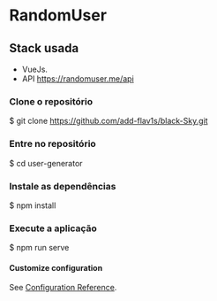 # RandomUser

## Stack usada
- VueJs.
- API https://randomuser.me/api


### Clone o repositório
$ git clone https://github.com/add-flav1s/black-Sky.git


### Entre no repositório
$ cd user-generator


### Instale as dependências
$ npm install


### Execute a aplicação
$ npm run serve


#### Customize configuration
See [Configuration Reference](https://cli.vuejs.org/config/).

